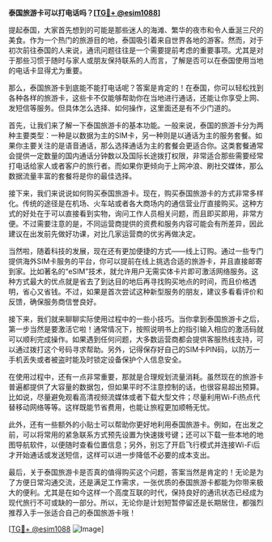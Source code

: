 **泰国旅游卡可以打电话吗？[[TG💪+ @esim1088](https://t.me/s/esim1088)]**

提起泰国，大家首先想到的可能是那些迷人的海滩、繁华的夜市和令人垂涎三尺的美食。作为一个热门的旅游目的地，泰国吸引着来自世界各地的游客。然而，对于初次前往泰国的人来说，通讯问题往往是一个需要提前考虑的重要事项。尤其是对于那些习惯于随时与家人或朋友保持联系的人而言，了解是否可以在泰国使用当地的电话卡显得尤为重要。

那么，泰国旅游卡到底能不能打电话呢？答案是肯定的！在泰国，你可以轻松找到各种各样的旅游卡，这些卡不仅能够帮助你在当地进行通话，还能让你享受上网、发短信等服务。但具体怎么选择、如何操作，这里面还是有不少门道的。

首先，让我们来了解一下泰国旅游卡的基本功能。一般来说，泰国的旅游卡分为两种主要类型：一种是以数据为主的SIM卡，另一种则是以通话为主的服务套餐。如果你主要关注的是语音通话，那么选择通话为主的套餐会更适合你。这类套餐通常会提供一定数量的国内通话分钟数以及国际长途拨打权限，非常适合那些需要经常打电话给家人或者客户的旅行者。而如果你更倾向于上网冲浪、刷社交媒体，那么数据流量丰富的套餐将是你的最佳选择。

接下来，我们来说说如何购买泰国旅游卡。现在，购买泰国旅游卡的方式非常多样化。传统的途径是在机场、火车站或者各大商场内的通信营业厅直接购买。这种方式的好处在于可以直接看到实物，询问工作人员相关问题，而且即买即用，非常方便。不过需要注意的是，不同运营商提供的资费和服务内容可能会有所差异，因此建议在出发前先做好功课，对比几家运营商的优劣再做决定。

当然啦，随着科技的发展，现在还有更加便捷的方式——线上订购。通过一些专门提供海外SIM卡服务的平台，你可以提前在线上挑选合适的旅游卡，并且直接邮寄到家。比如著名的“eSIM”技术，就允许用户无需实体卡片即可激活网络服务。这种方式最大的优点就是省去了到达目的地后再寻找购买地点的时间，而且价格透明，省心又省钱。不过，如果是首次尝试这种新型服务的朋友，建议多看看评价和反馈，确保服务商信誉良好。

接下来，我们就来聊聊实际使用过程中的一些小技巧。当你拿到泰国旅游卡之后，第一步当然是要激活它啦！通常情况下，按照说明书上的指引输入相应的激活码就可以顺利完成操作。如果遇到任何问题，大多数运营商都会提供客服热线支持，可以通过拨打这个号码寻求帮助。另外，记得保存好自己的SIM卡PIN码，以防万一手机丢失或者被盗时能及时锁定设备保护个人信息安全。

在使用过程中，还有一点非常重要，那就是合理规划流量消耗。虽然现在的旅游卡普遍都提供了大容量的数据包，但如果平时不注意控制的话，也很容易超出预算。比如说，尽量避免观看高清视频流媒体或者下载大型文件；尽量利用Wi-Fi热点代替移动网络等等。这样既能节省费用，也能让旅程更加顺畅无忧。

此外，还有一些额外的小贴士可以帮助你更好地利用泰国旅游卡。例如，在出发之前，可以将常用的紧急联系方式预先设置为快速拨号键；还可以下载一些本地的地图导航软件，以便随时查看位置信息；另外，别忘了开启飞行模式并连接Wi-Fi后才开始通话或发送短信，这样可以进一步降低不必要的成本支出。

最后，关于泰国旅游卡是否真的值得购买这个问题，答案当然是肯定的！无论是为了方便日常沟通交流，还是满足工作需求，一张优质的泰国旅游卡都能为你带来极大的便利。尤其是在如今这样一个高度互联的时代，保持良好的通讯状态已经成为现代旅行不可或缺的一部分。所以，无论你是计划短暂停留还是长期居住，都强烈推荐入手一张适合自己的泰国旅游卡哦！

[[TG💪+ @esim1088](https://t.me/s/esim1088) ![Image](https://i.postimg.cc/4NQfJmqS/Snipaste-2025-05-13-00-14-12.png)]